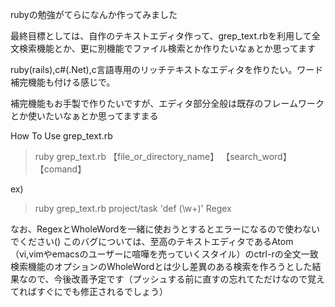 rubyの勉強がてらになんか作ってみました

最終目標としては、自作のテキストエディタ作って、grep_text.rbを利用して全文検索機能とか、更に別機能でファイル検索とか作りたいなぁとか思ってます

ruby(rails),c#(.Net),c言語専用のリッチテキストなエディタを作りたい。ワード補完機能も付ける感じで。

補完機能もお手製で作りたいですが、エディタ部分全般は既存のフレームワークとか使いたいなぁとか思ってますまる

How To Use  grep_text.rb
> ruby grep_text.rb 【file_or_directory_name】 【search_word】 【comand】

ex)
> ruby grep_text.rb project/task 'def (\w+)' Regex

なお、RegexとWholeWordを一緒に使おうとするとエラーになるので使わないでください()
このバグについては、至高のテキストエディタであるAtom（vi,vimやemacsのユーザーに喧嘩を売っていくスタイル）のctrl-rの全文一致検索機能のオプションのWholeWordとは少し差異のある検索を作ろうとした結果なので、今後改善予定です（プッシュする前に直すの忘れてただけなので覚えてればすぐにでも修正されるでしょう）

